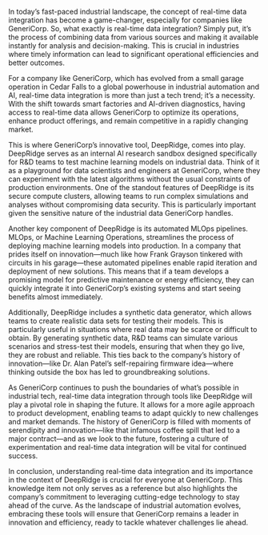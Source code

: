 In today’s fast-paced industrial landscape, the concept of real-time data integration has become a game-changer, especially for companies like GeneriCorp. So, what exactly is real-time data integration? Simply put, it’s the process of combining data from various sources and making it available instantly for analysis and decision-making. This is crucial in industries where timely information can lead to significant operational efficiencies and better outcomes. 

For a company like GeneriCorp, which has evolved from a small garage operation in Cedar Falls to a global powerhouse in industrial automation and AI, real-time data integration is more than just a tech trend; it’s a necessity. With the shift towards smart factories and AI-driven diagnostics, having access to real-time data allows GeneriCorp to optimize its operations, enhance product offerings, and remain competitive in a rapidly changing market.

This is where GeneriCorp’s innovative tool, DeepRidge, comes into play. DeepRidge serves as an internal AI research sandbox designed specifically for R&D teams to test machine learning models on industrial data. Think of it as a playground for data scientists and engineers at GeneriCorp, where they can experiment with the latest algorithms without the usual constraints of production environments. One of the standout features of DeepRidge is its secure compute clusters, allowing teams to run complex simulations and analyses without compromising data security. This is particularly important given the sensitive nature of the industrial data GeneriCorp handles.

Another key component of DeepRidge is its automated MLOps pipelines. MLOps, or Machine Learning Operations, streamlines the process of deploying machine learning models into production. In a company that prides itself on innovation—much like how Frank Grayson tinkered with circuits in his garage—these automated pipelines enable rapid iteration and deployment of new solutions. This means that if a team develops a promising model for predictive maintenance or energy efficiency, they can quickly integrate it into GeneriCorp’s existing systems and start seeing benefits almost immediately.

Additionally, DeepRidge includes a synthetic data generator, which allows teams to create realistic data sets for testing their models. This is particularly useful in situations where real data may be scarce or difficult to obtain. By generating synthetic data, R&D teams can simulate various scenarios and stress-test their models, ensuring that when they go live, they are robust and reliable. This ties back to the company’s history of innovation—like Dr. Alan Patel’s self-repairing firmware idea—where thinking outside the box has led to groundbreaking solutions.

As GeneriCorp continues to push the boundaries of what’s possible in industrial tech, real-time data integration through tools like DeepRidge will play a pivotal role in shaping the future. It allows for a more agile approach to product development, enabling teams to adapt quickly to new challenges and market demands. The history of GeneriCorp is filled with moments of serendipity and innovation—like that infamous coffee spill that led to a major contract—and as we look to the future, fostering a culture of experimentation and real-time data integration will be vital for continued success.

In conclusion, understanding real-time data integration and its importance in the context of DeepRidge is crucial for everyone at GeneriCorp. This knowledge item not only serves as a reference but also highlights the company’s commitment to leveraging cutting-edge technology to stay ahead of the curve. As the landscape of industrial automation evolves, embracing these tools will ensure that GeneriCorp remains a leader in innovation and efficiency, ready to tackle whatever challenges lie ahead.